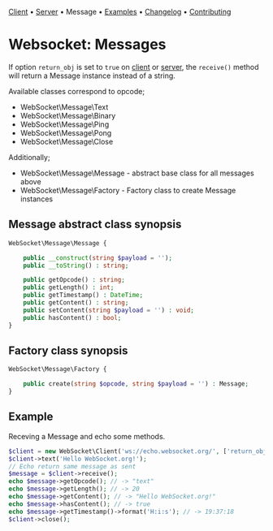 [Client](app/textalk/websocket/docs/Client.md) • [Server](app/textalk/websocket/docs/Server.md) • Message • [Examples](app/textalk/websocket/docs/Examples.md) • [Changelog](app/textalk/websocket/docs/Changelog.md) • [Contributing](app/textalk/websocket/docs/Contributing.md)

# Websocket: Messages

If option `return_obj` is set to `true` on [client](app/textalk/websocket/docs/Client.md) or [server](app/textalk/websocket/docs/Server.md),
the `receive()` method will return a Message instance instead of a string.

Available classes correspond to opcode;
* WebSocket\Message\Text
* WebSocket\Message\Binary
* WebSocket\Message\Ping
* WebSocket\Message\Pong
* WebSocket\Message\Close

Additionally;
* WebSocket\Message\Message - abstract base class for all messages above
* WebSocket\Message\Factory - Factory class to create Message instances

##  Message abstract class synopsis

```php
WebSocket\Message\Message {

    public __construct(string $payload = '');
    public __toString() : string;

    public getOpcode() : string;
    public getLength() : int;
    public getTimestamp() : DateTime;
    public getContent() : string;
    public setContent(string $payload = '') : void;
    public hasContent() : bool;
}
```

##  Factory class synopsis

```php
WebSocket\Message\Factory {

    public create(string $opcode, string $payload = '') : Message;
}
```

## Example

Receving a Message and echo some methods.

```php
$client = new WebSocket\Client('ws://echo.websocket.org/', ['return_obj' => true]);
$client->text('Hello WebSocket.org!');
// Echo return same message as sent
$message = $client->receive();
echo $message->getOpcode(); // -> "text"
echo $message->getLength(); // -> 20
echo $message->getContent(); // -> "Hello WebSocket.org!"
echo $message->hasContent(); // -> true
echo $message->getTimestamp()->format('H:i:s'); // -> 19:37:18
$client->close();
```

